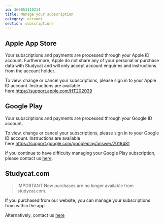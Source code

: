 ```yaml
---
id: 360051110214
title: Manage your subscription
category: account
section: subscriptions
---
```


## Apple App Store

Your subscriptions and payments are processed through your Apple ID account. Furthermore, Apple do not share any of your personal or purchase data with Studycat and will only accept account enquiries and instructions from the account holder.

To view, change or cancel your subscriptions, please sign in to your Apple ID account. Instructions are available here:<https://support.apple.com/HT202039>


## Google Play

Your subscriptions and payments are processed through your Google ID account.

To view, change or cancel your subscriptions, please sign in to your Google ID account. Instructions are available here:<https://support.google.com/googleplay/answer/7018481>

If you continue to have difficulty managing your Google Play subscription, please contact us [here](https://help.studycat.com/hc/en-us/requests/new).

## Studycat.com

> IMPORTANT
New purchases are no longer available from studycat.com.

If you purchased from our website, you can manage your subscriptions from within the app. 

Alternatively, contact us [here](https://help.studycat.com/hc/en-us/requests/new)